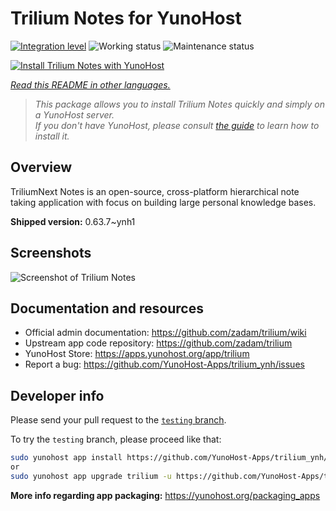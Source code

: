 <!--
N.B.: This README was automatically generated by <https://github.com/YunoHost/apps/tree/master/tools/readme_generator>
It shall NOT be edited by hand.
-->

# Trilium Notes for YunoHost

[![Integration level](https://dash.yunohost.org/integration/trilium.svg)](https://ci-apps.yunohost.org/ci/apps/trilium/) ![Working status](https://ci-apps.yunohost.org/ci/badges/trilium.status.svg) ![Maintenance status](https://ci-apps.yunohost.org/ci/badges/trilium.maintain.svg)

[![Install Trilium Notes with YunoHost](https://install-app.yunohost.org/install-with-yunohost.svg)](https://install-app.yunohost.org/?app=trilium)

*[Read this README in other languages.](./ALL_README.md)*

> *This package allows you to install Trilium Notes quickly and simply on a YunoHost server.*  
> *If you don't have YunoHost, please consult [the guide](https://yunohost.org/install) to learn how to install it.*

## Overview

TriliumNext Notes is an open-source, cross-platform hierarchical note taking application with focus on building large personal knowledge bases.

**Shipped version:** 0.63.7~ynh1

## Screenshots

![Screenshot of Trilium Notes](./doc/screenshots/screenshot.png)

## Documentation and resources

- Official admin documentation: <https://github.com/zadam/trilium/wiki>
- Upstream app code repository: <https://github.com/zadam/trilium>
- YunoHost Store: <https://apps.yunohost.org/app/trilium>
- Report a bug: <https://github.com/YunoHost-Apps/trilium_ynh/issues>

## Developer info

Please send your pull request to the [`testing` branch](https://github.com/YunoHost-Apps/trilium_ynh/tree/testing).

To try the `testing` branch, please proceed like that:

```bash
sudo yunohost app install https://github.com/YunoHost-Apps/trilium_ynh/tree/testing --debug
or
sudo yunohost app upgrade trilium -u https://github.com/YunoHost-Apps/trilium_ynh/tree/testing --debug
```

**More info regarding app packaging:** <https://yunohost.org/packaging_apps>
